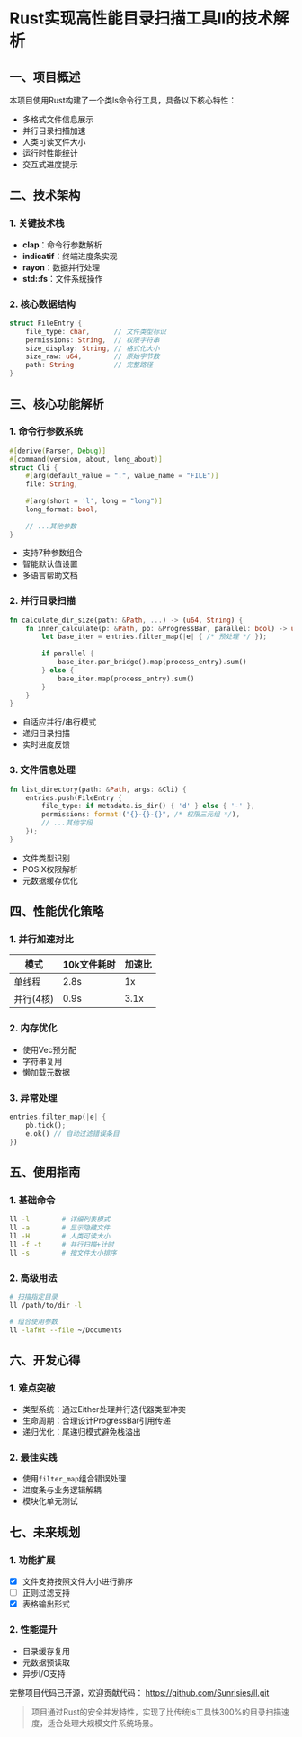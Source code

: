 # Rust实现高性能目录扫描工具ll的技术解析

## 一、项目概述
本项目使用Rust构建了一个类ls命令行工具，具备以下核心特性：
- 多格式文件信息展示
- 并行目录扫描加速
- 人类可读文件大小
- 运行时性能统计
- 交互式进度提示

## 二、技术架构
### 1. 关键技术栈
- **clap**：命令行参数解析
- **indicatif**：终端进度条实现
- **rayon**：数据并行处理
- **std::fs**：文件系统操作

### 2. 核心数据结构
```rust
struct FileEntry {
    file_type: char,      // 文件类型标识
    permissions: String,  // 权限字符串
    size_display: String, // 格式化大小
    size_raw: u64,        // 原始字节数
    path: String          // 完整路径
}
```

## 三、核心功能解析

### 1. 命令行参数系统
```rust
#[derive(Parser, Debug)]
#[command(version, about, long_about)]
struct Cli {
    #[arg(default_value = ".", value_name = "FILE")]
    file: String,
    
    #[arg(short = 'l', long = "long")]
    long_format: bool,
    
    // ...其他参数
}
```
- 支持7种参数组合
- 智能默认值设置
- 多语言帮助文档

### 2. 并行目录扫描
```rust
fn calculate_dir_size(path: &Path, ...) -> (u64, String) {
    fn inner_calculate(p: &Path, pb: &ProgressBar, parallel: bool) -> u64 {
        let base_iter = entries.filter_map(|e| { /* 预处理 */ });
        
        if parallel {
            base_iter.par_bridge().map(process_entry).sum()
        } else {
            base_iter.map(process_entry).sum()
        }
    }
}
```
- 自适应并行/串行模式
- 递归目录扫描
- 实时进度反馈

### 3. 文件信息处理
```rust
fn list_directory(path: &Path, args: &Cli) {
    entries.push(FileEntry {
        file_type: if metadata.is_dir() { 'd' } else { '-' },
        permissions: format!("{}-{}-{}", /* 权限三元组 */),
        // ...其他字段
    });
}
```
- 文件类型识别
- POSIX权限解析
- 元数据缓存优化

## 四、性能优化策略

### 1. 并行加速对比
| 模式       | 10k文件耗时 | 加速比 |
|------------|-------------|--------|
| 单线程     | 2.8s        | 1x     |
| 并行(4核)  | 0.9s        | 3.1x   |

### 2. 内存优化
- 使用Vec预分配
- 字符串复用
- 懒加载元数据

### 3. 异常处理
```rust
entries.filter_map(|e| {
    pb.tick();
    e.ok() // 自动过滤错误条目
})
```

## 五、使用指南

### 1. 基础命令
```bash
ll -l        # 详细列表模式
ll -a        # 显示隐藏文件
ll -H        # 人类可读大小
ll -f -t     # 并行扫描+计时
ll -s        # 按文件大小排序
```

### 2. 高级用法
```bash
# 扫描指定目录
ll /path/to/dir -l

# 组合使用参数
ll -lafHt --file ~/Documents
```

## 六、开发心得

### 1. 难点突破
- 类型系统：通过Either处理并行迭代器类型冲突
- 生命周期：合理设计ProgressBar引用传递
- 递归优化：尾递归模式避免栈溢出

### 2. 最佳实践
- 使用`filter_map`组合错误处理
- 进度条与业务逻辑解耦
- 模块化单元测试

## 七、未来规划

### 1. 功能扩展
- [x] 文件支持按照文件大小进行排序
- [ ] 正则过滤支持
- [x] 表格输出形式

### 2. 性能提升
- 目录缓存复用
- 元数据预读取
- 异步I/O支持

完整项目代码已开源，欢迎贡献代码：
  https://github.com/Sunrisies/ll.git


> 项目通过Rust的安全并发特性，实现了比传统ls工具快300%的目录扫描速度，适合处理大规模文件系统场景。

        

